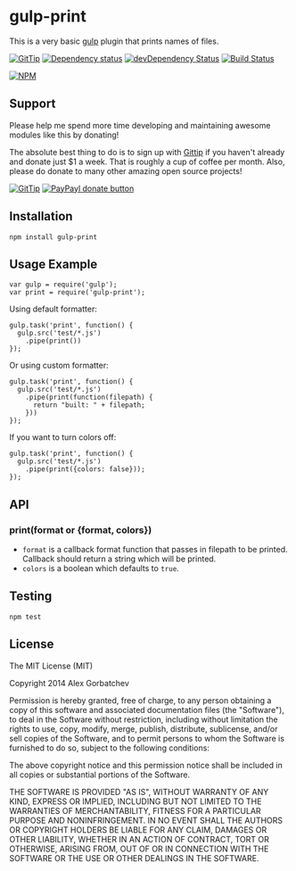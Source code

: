 # gulp-print

This is a very basic [gulp](http://gulpjs.com) plugin that prints names of files.


[![GitTip](http://img.shields.io/gittip/alexgorbatchev.svg)](https://gittip.com/alexgorbatchev)
[![Dependency status](https://david-dm.org/alexgorbatchev/gulp-print.svg)](https://david-dm.org/alexgorbatchev/gulp-print)
[![devDependency Status](https://david-dm.org/alexgorbatchev/gulp-print/dev-status.svg)](https://david-dm.org/alexgorbatchev/gulp-print#info=devDependencies)
[![Build Status](https://secure.travis-ci.org/alexgorbatchev/gulp-print.svg?branch=master)](https://travis-ci.org/alexgorbatchev/gulp-print)

[![NPM](https://nodei.co/npm/gulp-print.svg)](https://npmjs.org/package/gulp-print)

## Support

Please help me spend more time developing and maintaining awesome modules like this by donating!

The absolute best thing to do is to sign up with [Gittip](http://gittip.com) if you haven't already and donate just $1 a week. That is roughly a cup of coffee per month. Also, please do donate to many other amazing open source projects!

[![GitTip](http://img.shields.io/gittip/alexgorbatchev.svg)](https://gittip.com/alexgorbatchev)
[![PayPayl donate button](http://img.shields.io/paypal/donate.png?color=yellow)](https://www.paypal.com/cgi-bin/webscr?cmd=_s-xclick&hosted_button_id=PSDPM9268P8RW "Donate once-off to this project using Paypal")

## Installation

    npm install gulp-print

## Usage Example

    var gulp = require('gulp');
    var print = require('gulp-print');

Using default formatter:

    gulp.task('print', function() {
      gulp.src('test/*.js')
        .pipe(print())
    });

Or using custom formatter:

    gulp.task('print', function() {
      gulp.src('test/*.js')
        .pipe(print(function(filepath) {
          return "built: " + filepath;
        }))
    });

If you want to turn colors off:

    gulp.task('print', function() {
      gulp.src('test/*.js')
        .pipe(print({colors: false}));
    });

## API

### print(format or {format, colors})

* `format` is a callback format function that passes in filepath to be printed. Callback should return a string which will be printed.
* `colors` is a boolean which defaults to `true`.

## Testing

    npm test

## License

The MIT License (MIT)

Copyright 2014 Alex Gorbatchev

Permission is hereby granted, free of charge, to any person obtaining a copy
of this software and associated documentation files (the "Software"), to deal
in the Software without restriction, including without limitation the rights
to use, copy, modify, merge, publish, distribute, sublicense, and/or sell
copies of the Software, and to permit persons to whom the Software is
furnished to do so, subject to the following conditions:

The above copyright notice and this permission notice shall be included in
all copies or substantial portions of the Software.

THE SOFTWARE IS PROVIDED "AS IS", WITHOUT WARRANTY OF ANY KIND, EXPRESS OR
IMPLIED, INCLUDING BUT NOT LIMITED TO THE WARRANTIES OF MERCHANTABILITY,
FITNESS FOR A PARTICULAR PURPOSE AND NONINFRINGEMENT. IN NO EVENT SHALL THE
AUTHORS OR COPYRIGHT HOLDERS BE LIABLE FOR ANY CLAIM, DAMAGES OR OTHER
LIABILITY, WHETHER IN AN ACTION OF CONTRACT, TORT OR OTHERWISE, ARISING FROM,
OUT OF OR IN CONNECTION WITH THE SOFTWARE OR THE USE OR OTHER DEALINGS IN
THE SOFTWARE.